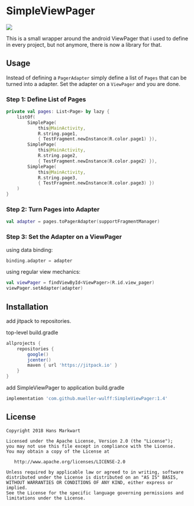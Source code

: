 # SimpleViewPager

[![](https://jitpack.io/v/mueller-wulff/SimpleViewPager.svg)](https://jitpack.io/#mueller-wulff/SimpleViewPager)


This is a small wrapper around the android ViewPager that i used to define in every project, but not
anymore, there is now a library for that.

Usage
-----

Instead of defining a `PagerAdapter` simply define a list of `Pages` that can be turned into a adapter.
Set the adapter on a `ViewPager` and you are done.

### Step 1: Define List of Pages

```kotlin
private val pages: List<Page> by lazy {
    listOf(
        SimplePage(
            this@MainActivity,
            R.string.page1,
            { TestFragment.newInstance(R.color.page1) }),
        SimplePage(
            this@MainActivity,
            R.string.page2,
            { TestFragment.newInstance(R.color.page2) }),
        SimplePage(
            this@MainActivity,
            R.string.page3,
            { TestFragment.newInstance(R.color.page3) })
    )
}
```

### Step 2: Turn Pages into Adapter

```kotlin
val adapter = pages.toPagerAdapter(supportFragmentManager)
```

### Step 3: Set the Adapter on a ViewPager

using data binding:

```kotlin
binding.adapter = adapter
```

using regular view mechanics:

```kotlin
val viewPager = findViewById<ViewPager>(R.id.view_pager)
viewPager.setAdapter(adapter)
```

Installation
------------

add jitpack to repositories.

top-level build.gradle
```groovy
allprojects {
    repositories {
        google()
        jcenter()
        maven { url 'https://jitpack.io' }
    }
}
```

add SimpleViewPager to application build.gradle
```groovy
implementation 'com.github.mueller-wulff:SimpleViewPager:1.4'
```

License
-------

    Copyright 2018 Hans Markwart

    Licensed under the Apache License, Version 2.0 (the "License");
    you may not use this file except in compliance with the License.
    You may obtain a copy of the License at

       http://www.apache.org/licenses/LICENSE-2.0

    Unless required by applicable law or agreed to in writing, software
    distributed under the License is distributed on an "AS IS" BASIS,
    WITHOUT WARRANTIES OR CONDITIONS OF ANY KIND, either express or implied.
    See the License for the specific language governing permissions and
    limitations under the License.
